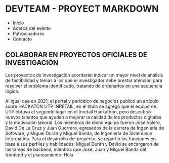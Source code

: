 # DEVTEAM - PROYECT MARKDOWN

* Inicio
* Acerca del evento
* Patrocinadores
* Contacto

## COLABORAR EN PROYECTOS OFICIALES DE INVESTIGACIÓN

Los proyectos de investigación acordarán indicar un mayor nivel de análisis de factibilidad y temas a los que el investigador debe prestar atención para resolver el problema identificado, tratando de ordenarlos en una secuencia lógica.

Al igual que en 2021, el portal y periódico de negocios publicó un artículo sobre HACKATON UTP INRETAIL, en el título se agregó que el equipo de UTP obtuvo el segundo lugar en el Inretail Hackathon, pero descubrió nuevos talentos que ayudan a mejorar la calidad de los productos digitales y la motivación laboral.
Los miembros de dicho equipo fueron José Valero, David De La Cruz y Juan Guerrero, egresados de la carrera de Ingeniería de Software, y Miguel Durán y Miguel Banda, de Ingeniería de Sistemas e Informática. Para el desarrollo del proyecto, se repartió las funciones en base a sus perfiles y habilidades: Miguel Durán y David se encargaron de las tareas de backend, mientras que José, Juan y Miguel Banda del frontend y el planeamiento.
Hola